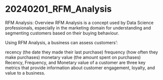 # 20240201_RFM_Analysis

RFM Analysis: Overview RFM Analysis is a concept used by Data Science professionals, especially in the marketing domain for understanding and segmenting customers based on their buying behaviour.

Using RFM Analysis, a business can assess customers’:

recency (the date they made their last purchase)
frequency (how often they make purchases)
monetary value (the amount spent on purchases)
Recency, Frequency, and Monetary value of a customer are three key metrics that provide information about customer engagement, loyalty, and value to a business.
